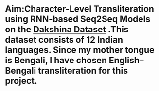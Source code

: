 # **Aim**:Character-Level Transliteration using RNN-based Seq2Seq Models on the [Dakshina Dataset](https://storage.googleapis.com/gresearch/dakshina/dakshina_dataset_v1.0.tar) .This dataset consists of 12 Indian languages. Since my mother tongue is Bengali, I have chosen English–Bengali transliteration for this project.
